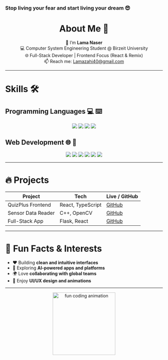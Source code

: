 ### Stop living your fear and start living your dream 😎

<h1 align="center">About Me 📌</h1>

<p align="center">
  👋 I’m <b>Lama Naser</b> <br>
  💻 Computer System Engineering Student @ Birzeit University <br>
  🌐 Full-Stack Developer | Frontend Focus (React & Remix) <br>
  📫 Reach me: <a href="mailto:Lamazahi40@gmail.com">Lamazahi40@gmail.com</a>
</p>

---

# Skills 🛠️

## Programming Languages 💻 ⌨️

<p align="center">
  <img src="https://img.shields.io/badge/Python-blue?logo=python&logoColor=white&color=007396&style=for-the-badge">
  <img src="https://img.shields.io/badge/Java-yellow?logo=java&logoColor=white&color=007733&style=for-the-badge">
  <img src="https://img.shields.io/badge/C-red?logo=c&logoColor=white&color=EF5350&style=for-the-badge">
  <img src="https://img.shields.io/badge/C++-green?logo=c++&logoColor=white&color=AAB000&style=for-the-badge">
</p>

## Web Development 🌐 📄

<p align="center">
  <img src="https://img.shields.io/badge/HTML-E34F26?logo=html5&logoColor=white&style=for-the-badge">
  <img src="https://img.shields.io/badge/CSS-1572B6?logo=css3&logoColor=white&style=for-the-badge">
  <img src="https://img.shields.io/badge/JavaScript-F7DF1E?logo=javascript&logoColor=black&style=for-the-badge">
  <img src="https://img.shields.io/badge/TypeScript-3178C6?logo=typescript&logoColor=white&style=for-the-badge">
  <img src="https://img.shields.io/badge/React-61DAFB?logo=react&logoColor=black&style=for-the-badge">
  <img src="https://img.shields.io/badge/Remix-20232A?logo=remix&logoColor=white&style=for-the-badge">
</p>

---

# 🔥 Projects

| Project | Tech | Live / GitHub |
|---------|------|----------------|
| QuizPlus Frontend | React, TypeScript | [GitHub](#) |
| Sensor Data Reader | C++, OpenCV | [GitHub](#) |
| Full-Stack App | Flask, React | [GitHub](#) |

---

# 🚀 Fun Facts & Interests

- ❤️ Building **clean and intuitive interfaces**  
- 🤖 Exploring **AI-powered apps and platforms**  
- 🌍 Love **collaborating with global teams**  
- 🎨 Enjoy **UI/UX design and animations**  

---

<p align="center">
  <img src="https://media.giphy.com/media/3oEjI6SIIHBdRxXI40/giphy.gif" width="200" alt="fun coding animation">
</p>
